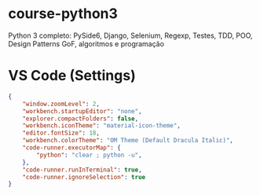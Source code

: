 # course-python3
Python 3 completo: PySide6, Django, Selenium, Regexp, Testes, TDD, POO, Design Patterns GoF, algoritmos e programação


# VS Code (Settings)

```json
{
    "window.zoomLevel": 2,
    "workbench.startupEditor": "none",
    "explorer.compactFolders": false,
    "workbench.iconTheme": "material-icon-theme",
    "editor.fontSize": 18,
    "workbench.colorTheme": "OM Theme (Default Dracula Italic)",
    "code-runner.executorMap": {
        "python": "clear ; python -u",
    },
    "code-runner.runInTerminal": true,
    "code-runner.ignoreSelection": true
}
```
